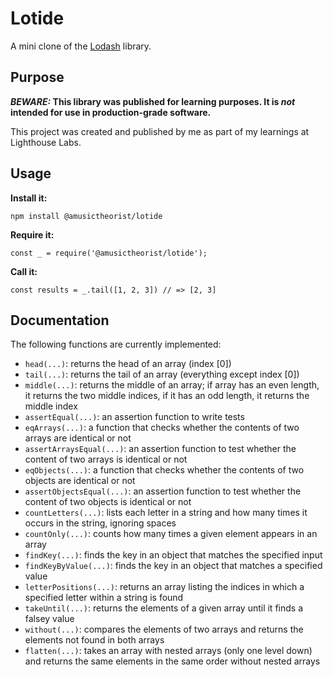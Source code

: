 # Lotide

A mini clone of the [Lodash](https://lodash.com) library.

## Purpose

**_BEWARE:_ This library was published for learning purposes. It is _not_ intended for use in production-grade software.**

This project was created and published by me as part of my learnings at Lighthouse Labs.

## Usage

**Install it:**

`npm install @amusictheorist/lotide`

**Require it:**

`const _ = require('@amusictheorist/lotide');`

**Call it:**

`const results = _.tail([1, 2, 3]) // => [2, 3]`

## Documentation

The following functions are currently implemented:

- `head(...)`: returns the head of an array (index [0])
- `tail(...)`: returns the tail of an array (everything except index [0])
- `middle(...)`: returns the middle of an array; if array has an even length, it returns the two middle indices, if it has an odd length, it returns the middle index
- `assertEqual(...)`: an assertion function to write tests
- `eqArrays(...)`: a function that checks whether the contents of two arrays are identical or not
- `assertArraysEqual(...)`: an assertion function to test whether the content of two arrays is identical or not
- `eqObjects(...)`: a function that checks whether the contents of two objects are identical or not
- `assertObjectsEqual(...)`: an assertion function to test whether the content of two objects is identical or not
- `countLetters(...)`: lists each letter in a string and how many times it occurs in the string, ignoring spaces
- `countOnly(...)`: counts how many times a given element appears in an array
- `findKey(...)`: finds the key in an object that matches the specified input
- `findKeyByValue(...)`: finds the key in an object that matches a specified value
- `letterPositions(...)`: returns an array listing the indices in which a specified letter within a string is found
- `takeUntil(...)`: returns the elements of a given array until it finds a falsey value
- `without(...)`: compares the elements of two arrays and returns the elements not found in both arrays
- `flatten(...)`: takes an array with nested arrays (only one level down) and returns the same elements in the same order without nested arrays